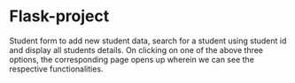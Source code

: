 # Flask-project
Student form to add new student data, search for a student using student id and display all students details.
On clicking on one of the above three options, the corresponding page opens up wherein we can see the respective functionalities.

